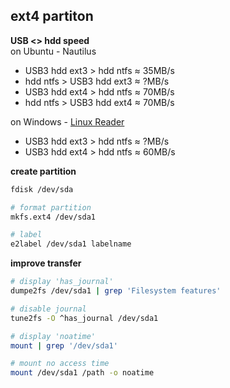 ext4 partiton
---

**USB <> hdd speed**  
on Ubuntu - Nautilus  
- USB3 hdd ext3 > hdd ntfs ≈ 35MB/s
- hdd ntfs > USB3 hdd ext3 ≈ ?MB/s
- USB3 hdd ext4 > hdd ntfs ≈ 70MB/s
- hdd ntfs > USB3 hdd ext4 ≈ 70MB/s

on Windows - [Linux Reader](https://www.diskinternals.com/linux-reader/)  
- USB3 hdd ext3 > hdd ntfs ≈ ?MB/s
- USB3 hdd ext4 > hdd ntfs ≈ 60MB/s

**create partition**
```bash
fdisk /dev/sda

# format partition
mkfs.ext4 /dev/sda1

# label
e2label /dev/sda1 labelname
```

**improve transfer**
```bash
# display 'has_journal'
dumpe2fs /dev/sda1 | grep 'Filesystem features'

# disable journal
tune2fs -O ^has_journal /dev/sda1

# display 'noatime'
mount | grep '/dev/sda1'

# mount no access time
mount /dev/sda1 /path -o noatime
```
